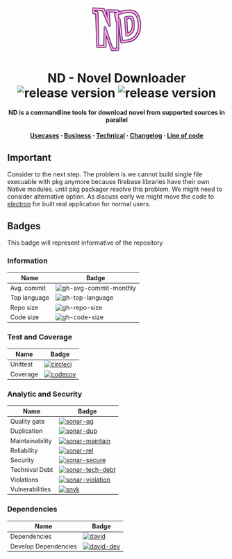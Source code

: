 <p align="center">
  <img src="./docs/assets/icon.png" width="120px">
</p>

<!-- Title -->
<h1 align="center">
  ND - Novel Downloader

  <img alt="release version" src="https://img.shields.io/github/v/release/kamontat/nd?label=release&include_prereleases&logo=github&logoColor=white&sort=semver&style=flat-square">

  <img alt="release version" src="https://img.shields.io/github/release-date-pre/kamontat/nd?label=date&logo=github&logoColor=white&style=flat-square">
</h1>

<!-- description -->
<p align="center">
  <strong>ND is a commandline tools for download novel from supported sources in parallel</strong>
</p>

<!-- Internal link -->
<h4 align="center">
  <a href="docs/Usecases.md">Usecases</a>
  <span> · </span>
  <a href="docs/Business.md">Business</a>
  <span> · </span>
  <a href="docs/Technical.md">Technical</a>
  <span> · </span>
  <a href="docs/reports/CHANGELOG.md">Changelog</a>
  <span> · </span>
  <a href="docs/reports/loc">Line of code</a>
</h4>

## Important

Consider to the next step. The problem is we cannot build single file execuable with pkg anymore because firebase libraries have their own Native modules. until pkg packager resolve this problem. We might need to consider alternative option. As discuss early we might move the code to [electron](https://electronjs.org/) for built real application for normal users.

## Badges

This badge will represent informative of the repository

### Information

| Name         | Badge                                           |
| ------------ | ----------------------------------------------- |
| Avg. commit  | ![gh-avg-commit-monthly][gh-avg-commit-monthly] |
| Top language | ![gh-top-language][gh-top-language]             |
| Repo size    | ![gh-repo-size][gh-repo-size]                   |
| Code size    | ![gh-code-size][gh-code-size]                   |

### Test and Coverage

| Name     | Badge                                        |
| -------- | -------------------------------------------- |
| Unittest | [![circleci][circleci-badge]][circleci-link] |
| Coverage | [![codecov][codecov-badge]][codecov-link]    |

### Analytic and Security

| Name            | Badge                                                             |
| --------------- | ----------------------------------------------------------------- |
| Quality gate    | [![sonar-qg][sonar-qg-badge]][sonar-link]                         |
| Duplication     | [![sonar-dup][sonar-dup-badge]][sonar-dup-link]                   |
| Maintainability | [![sonar-maintain][sonar-maintain-badge]][sonar-maintain-link]    |
| Reliability     | [![sonar-rel][sonar-rel-badge]][sonar-rel-link]                   |
| Security        | [![sonar-secure][sonar-secure-badge]][sonar-secure-link]          |
| Technival Debt  | [![sonar-tech-debt][sonar-tech-debt-badge]][sonar-tech-debt-link] |
| Violations      | [![sonar-violation][sonar-violation-badge]][sonar-link]           |
| Vulnerabilities | [![snyk][snyk-badge]][snyk-link]                                  |

### Dependencies

| Name                 | Badge                                           |
| -------------------- | ----------------------------------------------- |
| Dependencies         | [![david][david-badge]][david-link]             |
| Develop Dependencies | [![david-dev][david-dev-badge]][david-dev-link] |

[gh-avg-commit-monthly]: https://img.shields.io/github/commit-activity/m/kamontat/nd?label=activity&logo=github&logoColor=white&style=flat-square
[gh-top-language]: https://img.shields.io/github/languages/top/kamontat/nd?logo=github&logoColor=white&style=flat-square
[gh-repo-size]: https://img.shields.io/github/repo-size/kamontat/nd?logo=github&logoColor=white&style=flat-square
[gh-code-size]: https://img.shields.io/github/languages/code-size/kamontat/nd?logo=github&logoColor=white&style=flat-square
[circleci-badge]: https://img.shields.io/circleci/build/github/kamontat/nd?logo=circleci&logoColor=white&style=flat-square
[circleci-link]: https://circleci.com/gh/kamontat/workflows/nd
[codecov-badge]: https://img.shields.io/codecov/c/github/kamontat/nd?logo=codecov&logoColor=white&style=flat-square
[codecov-link]: https://codecov.io/gh/kamontat/nd
[snyk-badge]: https://img.shields.io/snyk/vulnerabilities/github/kamontat/nd?logo=snyk&logoColor=white&style=flat-square
[snyk-link]: https://app.snyk.io/org/kamontat/project/a5bcf3c4-23ce-43c3-8afe-b63b690252f2
[david-badge]: https://img.shields.io/david/kamontat/nd?style=flat-square
[david-link]: https://david-dm.org/kamontat/nd
[david-dev-badge]: https://img.shields.io/david/dev/kamontat/nd?style=flat-square
[david-dev-link]: https://david-dm.org/kamontat/nd?type=dev
[sonar-qg-badge]: https://sonarcloud.io/api/project_badges/measure?project=kamontat_nd&metric=alert_status
[sonar-link]: https://sonarcloud.io/dashboard?id=kamontat_nd
[sonar-dup-badge]: https://sonarcloud.io/api/project_badges/measure?project=kamontat_nd&metric=duplicated_lines_density
[sonar-dup-link]: https://sonarcloud.io/component_measures?id=kamontat_nd&metric=Duplications&view=list
[sonar-maintain-badge]: https://sonarcloud.io/api/project_badges/measure?project=kamontat_nd&metric=sqale_rating
[sonar-maintain-link]: https://sonarcloud.io/component_measures?id=kamontat_nd&metric=Maintainability&view=list
[sonar-rel-badge]: https://sonarcloud.io/api/project_badges/measure?project=kamontat_nd&metric=reliability_rating
[sonar-rel-link]: https://sonarcloud.io/component_measures?id=kamontat_nd&metric=Reliability&view=list
[sonar-secure-badge]: https://sonarcloud.io/api/project_badges/measure?project=kamontat_nd&metric=security_rating
[sonar-secure-link]: https://sonarcloud.io/component_measures?id=kamontat_nd&metric=Security&view=list
[sonar-tech-debt-badge]: https://sonarcloud.io/api/project_badges/measure?project=kamontat_nd&metric=sqale_index
[sonar-tech-debt-link]: https://sonarcloud.io/component_measures?id=kamontat_nd&metric=sqale_index&view=list
[sonar-violation-badge]: https://img.shields.io/sonar/violations/kamontat_nd?format=long&server=https%3A%2F%2Fsonarcloud.io&style=flat-square
